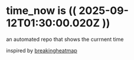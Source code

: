 # time_now is (( 2025-09-12T01:30:00.020Z ))

an automated repo that shows the currnent time

inspired by [breakingheatmap](https://github.com/breakingheatmap/breakingheatmap)